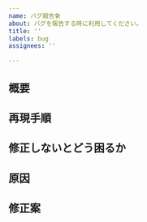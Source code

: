 ```yaml
---
name: バグ報告🛠️
about: バグを報告する時に利用してください。
title: ''
labels: bug
assignees: ''

---
```

<!-- タイトルは分かりやすく動詞で書く -->

<!-- あくまでテンプレートなので必ずしもすべての項目を埋めなくてよい -->

## 概要


## 再現手順


## 修正しないとどう困るか


## 原因


## 修正案

